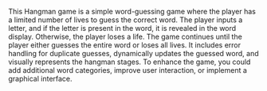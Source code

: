 This Hangman game is a simple word-guessing game where the player has a limited number of lives to guess the correct word. The player inputs a letter, and if the letter is present in the word, it is revealed in the word display. Otherwise, the player loses a life. The game continues until the player either guesses the entire word or loses all lives.
It includes error handling for duplicate guesses, dynamically updates the guessed word, and visually represents the hangman stages. To enhance the game, you could add additional word categories, improve user interaction, or implement a graphical interface.
